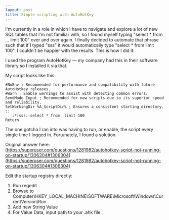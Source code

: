 ```yaml
---
layout: post
title: Simple scripting with AutoHotKey
---
```


I'm currently in a role in which I have to navigate and explore a lot of new SQL tables that I'm not familiar with, so I found myself typing "select * from ... limit 100" over and over again. I finally decided to automate that phrase such that if I typed "sss" it would automatically type "select * from  limit 100". I couldn't be happier with the results. This is how I did it:

I used the program AutoHotKey — my company had this in their software library so I installed it via that.

My script looks like this:
```
#NoEnv ; Recommended for performance and compatibility with future AutoHotkey releases.
#Warn ; Enable warnings to assist with detecting common errors.
SendMode Input ; Recommended for new scripts due to its superior speed and reliability.
SetWorkingDir %A_ScriptDir% ; Ensures a consistent starting directory.
::
   :*:sss::select * from  limit 100
Return
```
The one gotcha I ran into was having to run, or enable, the script every single time I logged in. Fortunately, I found a solution.

Original answer here: [https://superuser.com/questions/1281982/autohotkey-script-not-running-on-startup/1306304#1306304](https://superuser.com/questions/1281982/autohotkey-script-not-running-on-startup/1306304#1306304)

Edit the startup registry directly:

1. Run regedit
2. Browse to
Computer\HKEY_LOCAL_MACHINE\SOFTWARE\Microsoft\Windows\CurrentVersion\Run
3. Add new String Value
4. For Value Data, input path to your .ahk file
